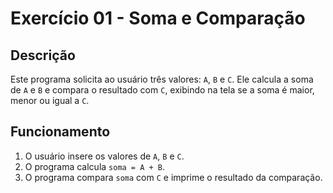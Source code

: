 # Exercício 01 - Soma e Comparação

## Descrição
Este programa solicita ao usuário três valores: `A`, `B` e `C`. Ele calcula a soma de `A` e `B` e compara o resultado com `C`, exibindo na tela se a soma é maior, menor ou igual a `C`.

## Funcionamento
1. O usuário insere os valores de `A`, `B` e `C`.
2. O programa calcula `soma = A + B`.
3. O programa compara `soma` com `C` e imprime o resultado da comparação.
